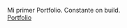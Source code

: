 Mi primer Portfolio. Constante on build. <br>
[Portfolio](https://misellimartin.github.io/Portfolio/)
